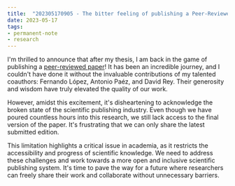 ```yaml
---
title:  "202305170905 - The bitter feeling of publishing a Peer-Reviewed Paper Again"
date: 2023-05-17
tags: 
- permanent-note 
- research
---
```


I'm thrilled to announce that after my thesis, I am back in the game of publishing a [peer-reviewed paper](https://journals.sagepub.com/doi/10.1177/23998083231166952)! It has been an incredible journey, and I couldn't have done it without the invaluable contributions of my talented coauthors: Fernando López, Antonio Paéz, and David Rey. Their generosity and wisdom have truly elevated the quality of our work.

However, amidst this excitement, it's disheartening to acknowledge the broken state of the scientific publishing industry. Even though we have poured countless hours into this research, we still lack access to the final version of the paper. It's frustrating that we can only share the latest submitted edition.

This limitation highlights a critical issue in academia, as it restricts the accessibility and progress of scientific knowledge. We need to address these challenges and work towards a more open and inclusive scientific publishing system. It's time to pave the way for a future where researchers can freely share their work and collaborate without unnecessary barriers.






